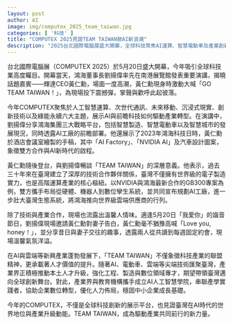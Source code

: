 ```yaml
---
layout: post
author: AI
image: img/computex_2025_team_taiwan.jpg
categories: [ '科技' ]
title: "COMPUTEX 2025見證TEAM TAIWAN掀AI新浪潮"
description: "2025台北國際電腦展盛大開幕，全球科技聚焦AI運算、智慧電動車及產業創新。輝達黃仁勳、鴻海劉揚偉齊力宣布AI工廠計畫，推動臺灣高階運算產業升級，現場溫馨互動見證科技產業與人才價值攜手共進，TEAM TAIWAN成為全球創新動力。"
---
```

台北國際電腦展（COMPUTEX 2025）於5月20日盛大開幕，今年吸引全球科技業高度矚目。開幕當天，鴻海董事長劉揚偉率先在南港展覽館發表重要演講，揭曉話題嘉賓——輝達CEO黃仁勳，場面一度高潮，黃仁勳現身時激動大喊「GO TEAM TAIWAN！」，為現場投下震撼彈，掌聲與歡呼此起彼落。

今年COMPUTEX聚焦於人工智慧運算、次世代通訊、未來移動、沉浸式現實、創新技術以及綠能永續六大主題，展示AI與前瞻科技如何驅動產業轉型。在演講中，劉揚偉分享鴻海集團三大戰略平台，包括智慧製造、智慧電動車以及智慧城市的發展現況，同時透露AI工廠的前瞻部署。他還展示了2023年鴻海科技日時，黃仁勳於酒店會議室繪製的手稿，其中「AI Factory」、「NVIDIA AI」及汽車設計圖案，象徵雙方合作與AI新時代的啟程。

黃仁勳隨後登台，與劉揚偉暢談「TEAM TAIWAN」的深層意義。他表示，過去三十年來在臺灣建立了深厚的技術合作夥伴關係，臺灣不僅擁有世界級的電子製造實力，也是高階運算產業的核心樞紐。以NVIDIA與鴻海最新合作的GB300專案為例，雙方攜手布局從硬體、機器人到數位孿生系統，並共同宣布規劃AI工廠，進一步壯大臺灣生態系統，將鴻海推向世界級雲端供應商的行列。

除了技術與產業合作，現場也流露出溫馨人情味。適逢5月20日「我愛你」的諧音節日，劉揚偉現場邀請黃仁勳對妻子告白，黃仁勳毫不猶豫高喊「Love you, honey！」，並分享昔日與妻子交往的趣事，透露兩人從共讀到每週固定約會，現場溫馨氣氛洋溢。

在AI與雲端等新興產業蓬勃發展下，「TEAM TAIWAN」不僅象徵科技產業的聯盟精神，更承載著人才價值的提升。隨著AI、電動車、雲端等尖端技術匯聚臺灣，產業界正積極推動本土人才升級，強化工程、製造與數位領域專才，期望帶領臺灣邁向全球創新舞台。對此，產業界與教育機構攜手成立AI人工智慧學院，串聯產學實踐者，協助企業數位轉型，優化人力佈局，穩固中小企業成長基礎。

今年的COMPUTEX，不僅是全球科技創新的展示平台，也見證臺灣在AI時代的世界地位與產業升級動能。TEAM TAIWAN，成為驅動產業共同前行的新力量。